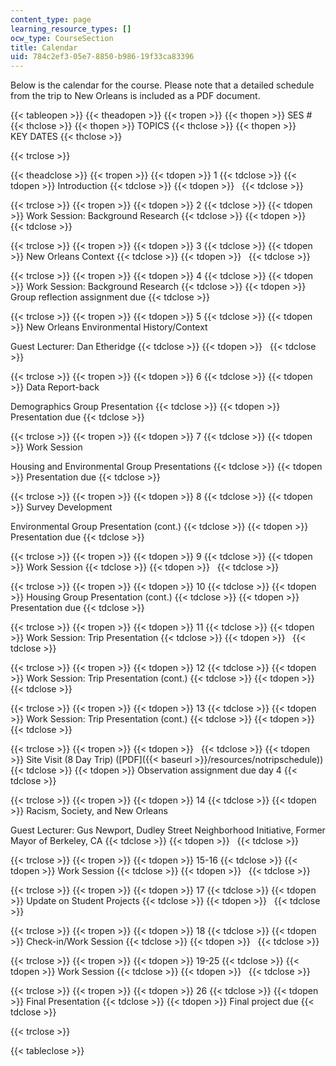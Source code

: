 ```yaml
---
content_type: page
learning_resource_types: []
ocw_type: CourseSection
title: Calendar
uid: 784c2ef3-05e7-8850-b986-19f33ca83396
---
```


Below is the calendar for the course. Please note that a detailed schedule from the trip to New Orleans is included as a PDF document.

{{< tableopen >}}
{{< theadopen >}}
{{< tropen >}}
{{< thopen >}}
SES #
{{< thclose >}}
{{< thopen >}}
TOPICS
{{< thclose >}}
{{< thopen >}}
KEY DATES
{{< thclose >}}

{{< trclose >}}

{{< theadclose >}}
{{< tropen >}}
{{< tdopen >}}
1
{{< tdclose >}}
{{< tdopen >}}
Introduction
{{< tdclose >}}
{{< tdopen >}}
 
{{< tdclose >}}

{{< trclose >}}
{{< tropen >}}
{{< tdopen >}}
2
{{< tdclose >}}
{{< tdopen >}}
Work Session: Background Research
{{< tdclose >}}
{{< tdopen >}}
 
{{< tdclose >}}

{{< trclose >}}
{{< tropen >}}
{{< tdopen >}}
3
{{< tdclose >}}
{{< tdopen >}}
New Orleans Context
{{< tdclose >}}
{{< tdopen >}}
 
{{< tdclose >}}

{{< trclose >}}
{{< tropen >}}
{{< tdopen >}}
4
{{< tdclose >}}
{{< tdopen >}}
Work Session: Background Research
{{< tdclose >}}
{{< tdopen >}}
Group reflection assignment due
{{< tdclose >}}

{{< trclose >}}
{{< tropen >}}
{{< tdopen >}}
5
{{< tdclose >}}
{{< tdopen >}}
New Orleans Environmental History/Context  
  
Guest Lecturer: Dan Etheridge
{{< tdclose >}}
{{< tdopen >}}
 
{{< tdclose >}}

{{< trclose >}}
{{< tropen >}}
{{< tdopen >}}
6
{{< tdclose >}}
{{< tdopen >}}
Data Report-back  
  
Demographics Group Presentation
{{< tdclose >}}
{{< tdopen >}}
Presentation due
{{< tdclose >}}

{{< trclose >}}
{{< tropen >}}
{{< tdopen >}}
7
{{< tdclose >}}
{{< tdopen >}}
Work Session  
  
Housing and Environmental Group Presentations
{{< tdclose >}}
{{< tdopen >}}
Presentation due
{{< tdclose >}}

{{< trclose >}}
{{< tropen >}}
{{< tdopen >}}
8
{{< tdclose >}}
{{< tdopen >}}
Survey Development  
  
Environmental Group Presentation (cont.)
{{< tdclose >}}
{{< tdopen >}}
Presentation due
{{< tdclose >}}

{{< trclose >}}
{{< tropen >}}
{{< tdopen >}}
9
{{< tdclose >}}
{{< tdopen >}}
Work Session
{{< tdclose >}}
{{< tdopen >}}
 
{{< tdclose >}}

{{< trclose >}}
{{< tropen >}}
{{< tdopen >}}
10
{{< tdclose >}}
{{< tdopen >}}
Housing Group Presentation (cont.)
{{< tdclose >}}
{{< tdopen >}}
Presentation due
{{< tdclose >}}

{{< trclose >}}
{{< tropen >}}
{{< tdopen >}}
11
{{< tdclose >}}
{{< tdopen >}}
Work Session: Trip Presentation
{{< tdclose >}}
{{< tdopen >}}
 
{{< tdclose >}}

{{< trclose >}}
{{< tropen >}}
{{< tdopen >}}
12
{{< tdclose >}}
{{< tdopen >}}
Work Session: Trip Presentation (cont.)
{{< tdclose >}}
{{< tdopen >}}
 
{{< tdclose >}}

{{< trclose >}}
{{< tropen >}}
{{< tdopen >}}
13
{{< tdclose >}}
{{< tdopen >}}
Work Session: Trip Presentation (cont.)
{{< tdclose >}}
{{< tdopen >}}
 
{{< tdclose >}}

{{< trclose >}}
{{< tropen >}}
{{< tdopen >}}
 
{{< tdclose >}}
{{< tdopen >}}
Site Visit (8 Day Trip) ([PDF]({{< baseurl >}}/resources/notripschedule))
{{< tdclose >}}
{{< tdopen >}}
Observation assignment due day 4
{{< tdclose >}}

{{< trclose >}}
{{< tropen >}}
{{< tdopen >}}
14
{{< tdclose >}}
{{< tdopen >}}
Racism, Society, and New Orleans  
  
Guest Lecturer: Gus Newport, Dudley Street Neighborhood Initiative, Former Mayor of Berkeley, CA
{{< tdclose >}}
{{< tdopen >}}
 
{{< tdclose >}}

{{< trclose >}}
{{< tropen >}}
{{< tdopen >}}
15-16
{{< tdclose >}}
{{< tdopen >}}
Work Session
{{< tdclose >}}
{{< tdopen >}}
 
{{< tdclose >}}

{{< trclose >}}
{{< tropen >}}
{{< tdopen >}}
17
{{< tdclose >}}
{{< tdopen >}}
Update on Student Projects
{{< tdclose >}}
{{< tdopen >}}
 
{{< tdclose >}}

{{< trclose >}}
{{< tropen >}}
{{< tdopen >}}
18
{{< tdclose >}}
{{< tdopen >}}
Check-in/Work Session
{{< tdclose >}}
{{< tdopen >}}
 
{{< tdclose >}}

{{< trclose >}}
{{< tropen >}}
{{< tdopen >}}
19-25
{{< tdclose >}}
{{< tdopen >}}
Work Session
{{< tdclose >}}
{{< tdopen >}}
 
{{< tdclose >}}

{{< trclose >}}
{{< tropen >}}
{{< tdopen >}}
26
{{< tdclose >}}
{{< tdopen >}}
Final Presentation
{{< tdclose >}}
{{< tdopen >}}
Final project due
{{< tdclose >}}

{{< trclose >}}

{{< tableclose >}}